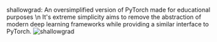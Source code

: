 shallowgrad: An oversimplified version of PyTorch made for educational purposes
\n 
It's extreme simplicity aims to remove the abstraction of modern deep learning frameworks while providing a similar interface to PyTorch.
![shallowgrad](shallowgrad.png)
